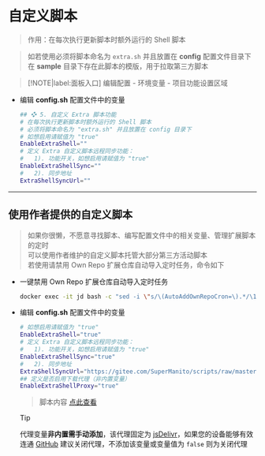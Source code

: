 # 自定义脚本
> 作用：在每次执行更新脚本时额外运行的 Shell 脚本

> 如若使用必须将脚本命名为 `extra.sh` 并且放置在 **config** 配置文件目录下\
> 在 **sample** 目录下存在此脚本的模版，用于拉取第三方脚本

> [!NOTE|label:面板入口]
> 编辑配置 - 环境变量 - 项目功能设置区域

- 编辑 **config.sh** 配置文件中的变量

    ```bash
    ## ❖ 5. 自定义 Extra 脚本功能
    # 在每次执行更新脚本时额外运行的 Shell 脚本
    # 必须将脚本命名为 "extra.sh" 并且放置在 config 目录下
    # 如想启用请赋值为 "true"
    EnableExtraShell=""
    # 定义 Extra 自定义脚本远程同步功能：
    #   1). 功能开关，如想启用请赋值为 "true"
    EnableExtraShellSync=""
    #   2). 同步地址
    ExtraShellSyncUrl=""
    ```

***

## 使用作者提供的自定义脚本 <!-- {docsify-ignore} -->
> 如果你很懒，不愿意寻找脚本、编写配置文件中的相关变量、管理扩展脚本的定时\
> 可以使用作者维护的自定义脚本托管大部分第三方活动脚本\
> 若使用请禁用 Own Repo 扩展仓库自动导入定时任务，命令如下

- 一键禁用 Own Repo 扩展仓库自动导入定时任务

    ```bash
    docker exec -it jd bash -c "sed -i \"s/\(AutoAddOwnRepoCron=\).*/\1\\"false\\"/; s/\(AutoDelOwnRepoCron=\).*/\1\\"false\\"/\" config/config.sh"
    ```

- 编辑 **config.sh** 配置文件中的变量

    ```bash
    # 如想启用请赋值为 "true"
    EnableExtraShell="true"
    # 定义 Extra 自定义脚本远程同步功能：
    #   1). 功能开关，如想启用请赋值为 "true"
    EnableExtraShellSync="true"
    #   2). 同步地址
    ExtraShellSyncUrl="https://gitee.com/SuperManito/scripts/raw/master/extra.sh"
    ## 定义是否启用下载代理（非内置变量）
    EnableExtraShellProxy="true"
    ```
    > 脚本内容 [点此查看](https://gitee.com/SuperManito/scripts/blob/master/extra.sh)

    > [!TIP]
    > 代理变量**非内置需手动添加**，该代理固定为 [jsDelivr](https://www.jsdelivr.com/?docs=gh)，如果您的设备能够有效连通 [GitHub](https://github.com) 建议关闭代理，不添加该变量或变量值为 `false` 则为关闭代理
